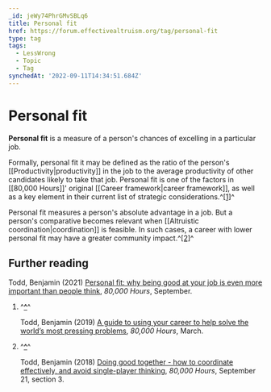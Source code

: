 ```yaml
---
_id: jeWy74PhrGMvSBLq6
title: Personal fit
href: https://forum.effectivealtruism.org/tag/personal-fit
type: tag
tags:
  - LessWrong
  - Topic
  - Tag
synchedAt: '2022-09-11T14:34:51.684Z'
---
```

# Personal fit

**Personal fit** is a measure of a person's chances of excelling in a particular job.

Formally, personal fit it may be defined as the ratio of the person's [[Productivity|productivity]] in the job to the average productivity of other candidates likely to take that job. Personal fit is one of the factors in [[80,000 Hours]]' original [[Career framework|career framework]], as well as a key element in their current list of strategic considerations.^[\[1\]](#fnicamz6rovqe)^

Personal fit measures a person's absolute advantage in a job. But a person's comparative becomes relevant when [[Altruistic coordination|coordination]] is feasible. In such cases, a career with lower personal fit may have a greater community impact.^[\[2\]](#fn388skbuku1l)^

Further reading
---------------

Todd, Benjamin (2021) [Personal fit: why being good at your job is even more important than people think](https://80000hours.org/articles/personal-fit/), *80,000 Hours*, September.

1.  ^**[^](#fnreficamz6rovqe)**^
    
    Todd, Benjamin (2019) [A guide to using your career to help solve the world’s most pressing problems](https://80000hours.org/key-ideas/#career-strategy), *80,000 Hours*, March.
    
2.  ^**[^](#fnref388skbuku1l)**^
    
    Todd, Benjamin (2018) [Doing good together - how to coordinate effectively, and avoid single-player thinking](https://80000hours.org/articles/coordination/), *80,000 Hours*, September 21, section 3.